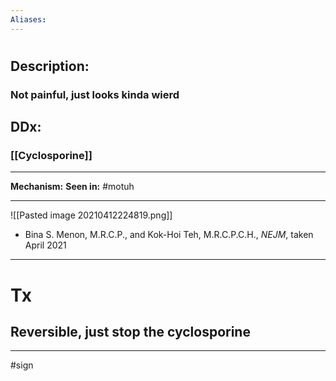 ```yaml
---
Aliases:
---
```

# 
## Description:
### Not painful, just looks kinda wierd
## DDx:
### [[Cyclosporine]]

---
**Mechanism:**
**Seen in:** #motuh


---
![[Pasted image 20210412224819.png]]
- Bina S. Menon, M.R.C.P., and Kok-Hoi Teh, M.R.C.P.C.H., *NEJM*, taken April 2021

---
# Tx
## Reversible, just stop the cyclosporine

---
#sign 